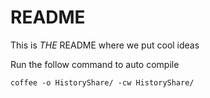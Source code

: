 README
====================

This is *THE* README where we put cool ideas

Run the follow command to auto compile
````
coffee -o HistoryShare/ -cw HistoryShare/
````